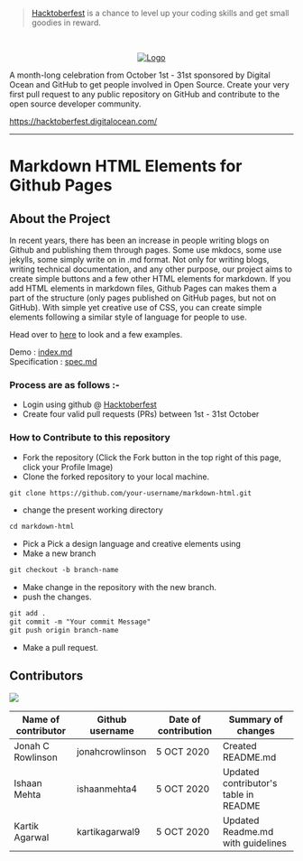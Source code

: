 > [Hacktoberfest](https://hacktoberfest.digitalocean.com/) is a chance to level up your coding skills and get small goodies in reward.

<br />
<p align="center">
  <a href="https://hacktoberfest.digitalocean.com/">
    <img src="https://i.ibb.co/4FjRdbH/Logo-Sponsors-Light.png" alt="Logo">
  </a>
</p>
<p>A month-long celebration from October 1st - 31st sponsored by Digital Ocean and GitHub to get people involved in Open Source. Create your very first pull request to any public repository on GitHub and contribute to the open source developer community.

https://hacktoberfest.digitalocean.com/</p>

-----

# Markdown HTML Elements for Github Pages

## About the Project

In recent years, there has been an increase in people writing blogs on Github and publishing them through pages. Some use mkdocs, some use jekylls, some simply write on in .md format. Not only for writing blogs, writing technical documentation, and any other purpose, our project aims to create simple buttons and a few other HTML elements for markdown. If you add HTML elements in markdown files, Github Pages can makes them a part of the structure (only pages published on GitHub pages, but not on GitHub). With simple yet creative use of CSS, you can create simple elements following a similar style of language for people to use.

Head over to [here](https://adgitmdsc.github.io/markdown-html/) to look and a few examples.

Demo : [index.md](https://adgitmdsc.github.io/markdown-html/) </br>
Specification : [spec.md](./spec.md)


### Process are as follows :- 
* Login using github @ [Hacktoberfest](https://hacktoberfest.digitalocean.com/)
* Create four valid pull requests (PRs) between 1st - 31st October
   
### How to Contribute to this repository
* Fork the repository (Click the Fork button in the top right of this page, click your Profile Image)
* Clone the forked repository to your local machine.
```markdown
git clone https://github.com/your-username/markdown-html.git
```
* change the present working directory
```markdown
cd markdown-html
```
* Pick a Pick a design language and creative elements using
* Make a new branch
```markdown
git checkout -b branch-name
```
* Make change in the repository with the new branch.
* push the changes.
```markdown
git add .
git commit -m "Your commit Message"
git push origin branch-name
```
* Make a pull request.


## Contributors

<a href="https://github.com/Adgitmdsc/markdown-html/graphs/contributors">
  <img src="https://contributors-img.web.app/image?repo=Adgitmdsc/markdown-html" />
</a>

| **Name of contributor** | **Github username** | **Date of contribution** | **Summary of changes**                |
|-------------------------|---------------------|--------------------------|---------------------------------------|
| Jonah C Rowlinson       | jonahcrowlinson     | 5 OCT 2020               | Created README\.md                    |
| Ishaan Mehta            | ishaanmehta4        | 5 OCT 2020               | Updated contributor's table in README |
| Kartik Agarwal          | kartikagarwal9      | 5 OCT 2020               | Updated Readme.md with guidelines     |


